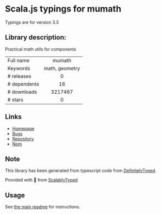 
# Scala.js typings for mumath

Typings are for version 3.3

## Library description:
Practical math utils for components

|                    |                 |
| ------------------ | :-------------: |
| Full name          | mumath |
| Keywords           | math, geometry |
| # releases         | 0 |
| # dependents       | 16 |
| # downloads        | 3217467 |
| # stars            | 0 |

## Links
- [Homepage](https://github.com/dfcreative/mumath)
- [Bugs](https://github.com/dfcreative/mumath/issues)
- [Repository](https://github.com/dfcreative/mumath)
- [Npm](https://www.npmjs.com/package/mumath)
    


## Note
This library has been generated from typescript code from [DefinitelyTyped](https://definitelytyped.org).

Provided with :purple_heart: from [ScalablyTyped](https://github.com/oyvindberg/ScalablyTyped)

## Usage
See [the main readme](../../readme.md) for instructions.


